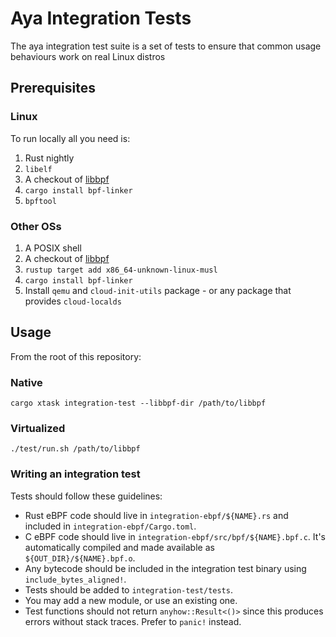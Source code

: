 Aya Integration Tests
=====================

The aya integration test suite is a set of tests to ensure that
common usage behaviours work on real Linux distros
## Prerequisites

### Linux

To run locally all you need is:

1. Rust nightly
2. `libelf`
3. A checkout of [libbpf](https://github.com/libbpf/libbpf)
4. `cargo install bpf-linker`
5. `bpftool`

### Other OSs

1. A POSIX shell
1. A checkout of [libbpf](https://github.com/libbpf/libbpf)
1. `rustup target add x86_64-unknown-linux-musl`
1. `cargo install bpf-linker`
1. Install `qemu` and `cloud-init-utils` package - or any package that provides `cloud-localds`

## Usage

From the root of this repository:

### Native

```
cargo xtask integration-test --libbpf-dir /path/to/libbpf
```

### Virtualized

```
./test/run.sh /path/to/libbpf
```

### Writing an integration test

Tests should follow these guidelines:

- Rust eBPF code should live in `integration-ebpf/${NAME}.rs` and included in
  `integration-ebpf/Cargo.toml`.
- C eBPF code should live in `integration-ebpf/src/bpf/${NAME}.bpf.c`. It's automatically compiled
  and made available as `${OUT_DIR}/${NAME}.bpf.o`.
- Any bytecode should be included in the integration test binary using `include_bytes_aligned!`.
- Tests should be added to `integration-test/tests`.
- You may add a new module, or use an existing one.
- Test functions should not return `anyhow::Result<()>` since this produces errors without stack
  traces. Prefer to `panic!` instead.
